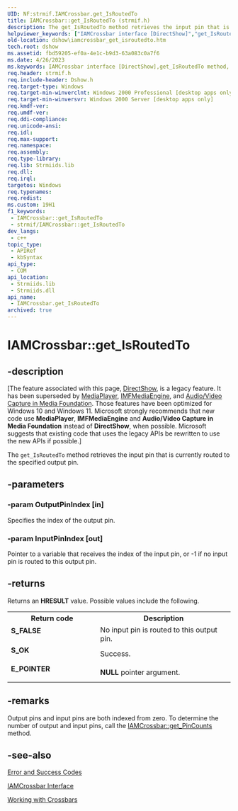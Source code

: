 ```yaml
---
UID: NF:strmif.IAMCrossbar.get_IsRoutedTo
title: IAMCrossbar::get_IsRoutedTo (strmif.h)
description: The get_IsRoutedTo method retrieves the input pin that is currently routed to the specified output pin.
helpviewer_keywords: ["IAMCrossbar interface [DirectShow]","get_IsRoutedTo method","IAMCrossbar.get_IsRoutedTo","IAMCrossbar::get_IsRoutedTo","IAMCrossbarget_IsRoutedTo","dshow.iamcrossbar_get_isroutedto","get_IsRoutedTo","get_IsRoutedTo method [DirectShow]","get_IsRoutedTo method [DirectShow]","IAMCrossbar interface","strmif/IAMCrossbar::get_IsRoutedTo"]
old-location: dshow\iamcrossbar_get_isroutedto.htm
tech.root: dshow
ms.assetid: fbd59205-ef0a-4e1c-b9d3-63a083c0a7f6
ms.date: 4/26/2023
ms.keywords: IAMCrossbar interface [DirectShow],get_IsRoutedTo method, IAMCrossbar.get_IsRoutedTo, IAMCrossbar::get_IsRoutedTo, IAMCrossbarget_IsRoutedTo, dshow.iamcrossbar_get_isroutedto, get_IsRoutedTo, get_IsRoutedTo method [DirectShow], get_IsRoutedTo method [DirectShow],IAMCrossbar interface, strmif/IAMCrossbar::get_IsRoutedTo
req.header: strmif.h
req.include-header: Dshow.h
req.target-type: Windows
req.target-min-winverclnt: Windows 2000 Professional [desktop apps only]
req.target-min-winversvr: Windows 2000 Server [desktop apps only]
req.kmdf-ver: 
req.umdf-ver: 
req.ddi-compliance: 
req.unicode-ansi: 
req.idl: 
req.max-support: 
req.namespace: 
req.assembly: 
req.type-library: 
req.lib: Strmiids.lib
req.dll: 
req.irql: 
targetos: Windows
req.typenames: 
req.redist: 
ms.custom: 19H1
f1_keywords:
 - IAMCrossbar::get_IsRoutedTo
 - strmif/IAMCrossbar::get_IsRoutedTo
dev_langs:
 - c++
topic_type:
 - APIRef
 - kbSyntax
api_type:
 - COM
api_location:
 - Strmiids.lib
 - Strmiids.dll
api_name:
 - IAMCrossbar.get_IsRoutedTo
archived: true
---
```


# IAMCrossbar::get_IsRoutedTo


## -description

\[The feature associated with this page, [DirectShow](/windows/win32/directshow/directshow), is a legacy feature. It has been superseded by [MediaPlayer](/uwp/api/Windows.Media.Playback.MediaPlayer), [IMFMediaEngine](/windows/win32/api/mfmediaengine/nn-mfmediaengine-imfmediaengine), and [Audio/Video Capture in Media Foundation](/windows/win32/medfound/audio-video-capture-in-media-foundation). Those features have been optimized for Windows 10 and Windows 11. Microsoft strongly recommends that new code use **MediaPlayer**, **IMFMediaEngine** and **Audio/Video Capture in Media Foundation** instead of **DirectShow**, when possible. Microsoft suggests that existing code that uses the legacy APIs be rewritten to use the new APIs if possible.\]

The <code>get_IsRoutedTo</code> method retrieves the input pin that is currently routed to the specified output pin.

## -parameters

### -param OutputPinIndex [in]

Specifies the index of the output pin.

### -param InputPinIndex [out]

Pointer to a variable that receives the index of the input pin, or -1 if no input pin is routed to this output pin.

## -returns

Returns an <b>HRESULT</b> value. Possible values include the following.

<table>
<tr>
<th>Return code</th>
<th>Description</th>
</tr>
<tr>
<td width="40%">
<dl>
<dt><b>S_FALSE</b></dt>
</dl>
</td>
<td width="60%">
No input pin is routed to this output pin.

</td>
</tr>
<tr>
<td width="40%">
<dl>
<dt><b>S_OK</b></dt>
</dl>
</td>
<td width="60%">
Success.

</td>
</tr>
<tr>
<td width="40%">
<dl>
<dt><b>E_POINTER</b></dt>
</dl>
</td>
<td width="60%">
<b>NULL</b> pointer argument.

</td>
</tr>
</table>

## -remarks

Output pins and input pins are both indexed from zero. To determine the number of output and input pins, call the <a href="/windows/desktop/api/strmif/nf-strmif-iamcrossbar-get_pincounts">IAMCrossbar::get_PinCounts</a> method.

## -see-also

<a href="/windows/desktop/DirectShow/error-and-success-codes">Error and Success Codes</a>



<a href="/windows/desktop/api/strmif/nn-strmif-iamcrossbar">IAMCrossbar Interface</a>



<a href="/windows/desktop/DirectShow/working-with-crossbars">Working with Crossbars</a>